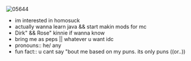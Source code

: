 ![05644](https://github.com/user-attachments/assets/9a41da4a-654c-48a2-a058-7088dc50a377)

- im interested in homosuck
- actually wanna learn java && start makin mods for mc
- Dirk" && Rose" kinnie if wanna know
- bring me as peps || whatever u want idc
- pronouns:: he/ any
- fun fact:: u cant say "bout me based on my puns. its only puns ((or..))

<!---
wwpeps/wwpeps is a ✨ special ✨ repository because its `README.md` (this file) appears on your GitHub profile.
You can click the Preview link to take a look at your changes.
--->
